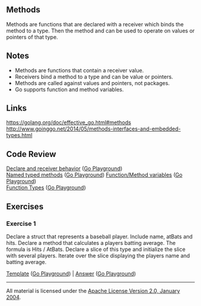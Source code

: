 ## Methods

Methods are functions that are declared with a receiver which binds the method to a type. Then the method and can be used to operate on values or pointers of that type.

## Notes

* Methods are functions that contain a receiver value.
* Receivers bind a method to a type and can be value or pointers.
* Methods are called against values and pointers, not packages.
* Go supports function and method variables.

## Links

https://golang.org/doc/effective_go.html#methods  
http://www.goinggo.net/2014/05/methods-interfaces-and-embedded-types.html

## Code Review

[Declare and receiver behavior](example1/example1.go) ([Go Playground](https://play.golang.org/p/nxAwTRWk4N))  
[Named typed methods](example2/example2.go) ([Go Playground](http://play.golang.org/p/9WeR1rShIa))
[Function/Method variables](example3/example3.go) ([Go Playground](http://play.golang.org/p/UP7qzHN-Au))  
[Function Types](example4/example4.go) ([Go Playground](https://play.golang.org/p/II6bnF3WKj))

## Exercises

### Exercise 1

Declare a struct that represents a baseball player. Include name, atBats and hits. Declare a method that calculates a players batting average. The formula is Hits / AtBats. Declare a slice of this type and initialize the slice with several players. Iterate over the slice displaying the players name and batting average.

[Template](exercises/template1/template1.go) ([Go Playground](http://play.golang.org/p/IG5uqVRTrc)) | 
[Answer](exercises/exercise1/exercise1.go) ([Go Playground](http://play.golang.org/p/NcpOSoI0rn))
___
All material is licensed under the [Apache License Version 2.0, January 2004](http://www.apache.org/licenses/LICENSE-2.0).

